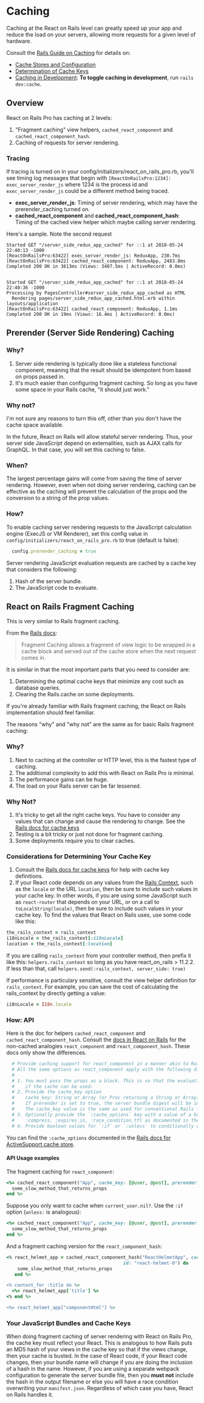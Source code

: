 # Caching

Caching at the React on Rails level can greatly speed up your app and reduce the load on your servers, allowing more requests for a given level of hardware.

Consult the [Rails Guide on Caching](http://guides.rubyonrails.org/caching_with_rails.html#cache-stores) for details on:

* [Cache Stores and Configuration](http://guides.rubyonrails.org/caching_with_rails.html#cache-stores)
* [Determination of Cache Keys](http://guides.rubyonrails.org/caching_with_rails.html#cache-keys)
* [Caching in Development](http://guides.rubyonrails.org/caching_with_rails.html#caching-in-development): **To toggle caching in development**, run `rails dev:cache`.

## Overview
React on Rails Pro has caching at 2 levels:

1. "Fragment caching" view helpers, `cached_react_component` and `cached_react_component_hash`.  
2. Caching of requests for server rendering. 

### Tracing
If tracing is turned on in your config/initializers/react_on_rails_pro.rb, you'll see timing log messages that begin with `[ReactOnRailsPro:1234]: exec_server_render_js` where 1234 is the process id and `exec_server_render_js` could be a different method being traced.

* **exec_server_render_js**: Timing of server rendering, which may have the prerender_caching turned on.
* **cached_react_component** and **cached_react_component_hash**: Timing of the cached view helper which maybe calling server rendering.

Here's a sample. Note the second request
```
Started GET "/server_side_redux_app_cached" for ::1 at 2018-05-24 22:40:13 -1000
[ReactOnRailsPro:63422] exec_server_render_js: ReduxApp, 230.7ms
[ReactOnRailsPro:63422] cached_react_component: ReduxApp, 2483.8ms
Completed 200 OK in 3613ms (Views: 3407.5ms | ActiveRecord: 0.0ms)


Started GET "/server_side_redux_app_cached" for ::1 at 2018-05-24 22:40:36 -1000
Processing by PagesController#server_side_redux_app_cached as HTML
  Rendering pages/server_side_redux_app_cached.html.erb within layouts/application
[ReactOnRailsPro:63422] cached_react_component: ReduxApp, 1.1ms
Completed 200 OK in 19ms (Views: 16.4ms | ActiveRecord: 0.0ms)
```

## Prerender (Server Side Rendering) Caching

### Why?
1. Server side rendering is typically done like a stateless functional component, meaning that the result should be idempotent from based on props passed in. 
1. It's much easier than configuring fragment caching. So long as you have some space in your Rails cache, "it should just work."

### Why not?
I'm not sure any reasons to turn this off, other than you don't have the cache space available. 

In the future, React on Rails will allow stateful server rendering. Thus, your server side JavaScript depend on externalities, such as AJAX calls for
GraphQL. In that case, you will set this caching to false.

### When?
The largest percentage gains will come from saving the time of server rendering. However, even when not doing server rendering, caching can be effective as the caching will prevent the calculation of the props and the conversion to a string of the prop values.

### How?

To enable caching server rendering requests to the JavaScript calculation engine (ExecJS or VM Renderer), set this config
value in `config/initializers/react_on_rails_pro.rb` to true (default is false):

```ruby
  config.prerender_caching = true
```

Server rendering JavaScript evaluation requests are cached by a cache key that considers the following:

1. Hash of the server bundle.
2. The JavaScript code to evaluate.

## React on Rails Fragment Caching

This is very similar to Rails fragment caching. 

From the [Rails docs](http://guides.rubyonrails.org/caching_with_rails.html#fragment-caching):

> Fragment Caching allows a fragment of view logic to be wrapped in a cache block and served out of the cache store when the next request comes in.

It is similar in that the most important parts that you need to consider are:

1. Determining the optimal cache keys that minimize any cost such as database queries.
2. Clearing the Rails.cache on some deployments.

If you're already familiar with Rails fragment caching, the React on Rails implementation should feel familiar.

The reasons "why" and "why not" are the same as for basic Rails fragment caching:

### Why?
1. Next to caching at the controller or HTTP level, this is the fastest type of caching.
2. The additional complexity to add this with React on Rails Pro is minimal.
3. The performance gains can be huge.
4. The load on your Rails server can be far lessened.

### Why Not?
1. It's tricky to get all the right cache keys. You have to consider any values that can change and cause the rendering to change. See the [Rails docs for cache keys](http://guides.rubyonrails.org/caching_with_rails.html#cache-keys)
2. Testing is a bit tricky or just not done for fragment caching.
3. Some deployments require you to clear caches.

### Considerations for Determining Your Cache Key
1. Consult the [Rails docs for cache keys](http://guides.rubyonrails.org/caching_with_rails.html#cache-keys) for help with cache key definitions.
2. If your React code depends on any values from the [Rails Context](https://github.com/shakacode/react_on_rails/blob/master/docs/basics/generator-functions-and-railscontext.md#rails-context), such as the `locale` or the URL `location`, then be sure to include such values in your cache key. In other words, if you are using some JavaScript such as `react-router` that depends on your URL, or on a call to `toLocalString(locale)`, then be sure to include such values in your cache key. To find the values that React on Rails uses, use some code like this:

```ruby
the_rails_context = rails_context
i18nLocale = the_rails_context[:i18nLocale]
location = the_rails_context[:location]
```

If you are calling `rails_context` from your controller method, then prefix it like this: `helpers.rails_context` so long as you have react_on_rails > 11.2.2. If less than that, call `helpers.send(:rails_context, server_side: true)`


If performance is particulary sensitive, consult the view helper definition for `rails_context`. For example, you can save the cost of calculating the rails_context by directly getting a value:

```ruby
i18nLocale = I18n.locale
```
 
### How: API
Here is the doc for helpers `cached_react_component` and `cached_react_component_hash`. Consult the [docs in React on Rails](https://github.com/shakacode/react_on_rails/blob/master/docs/api/view-helpers-api.md) for the non-cached analogies `react_component` and `react_component_hash`. These docs only show the differences.

```ruby
  # Provide caching support for react_component in a manner akin to Rails fragment caching.
  # All the same options as react_component apply with the following difference:
  #
  # 1. You must pass the props as a block. This is so that the evaluation of the props is not done
  #    if the cache can be used.
  # 2. Provide the cache_key option
  #    cache_key: String or Array (or Proc returning a String or Array) containing your cache keys. 
  #    If prerender is set to true, the server bundle digest will be included in the cache key. 
  #    The cache_key value is the same as used for conventional Rails fragment caching.
  # 3. Optionally provide the `:cache_options` key with a value of a hash including as 
  #    :compress, :expires_in, :race_condition_ttl as documented in the Rails Guides
  # 4. Provide boolean values for `:if` or `:unless` to conditionally use caching.
```

You can find the `:cache_options` documented in the [Rails docs for ActiveSupport cache store](https://guides.rubyonrails.org/caching_with_rails.html#activesupport-cache-store).

#### API Usage examples

The fragment caching for `react_component`:
```ruby
<%= cached_react_component("App", cache_key: [@user, @post], prerender: true) do
  some_slow_method_that_returns_props
end %>
```

Suppose you only want to cache when `current_user.nil?`. Use the `:if` option (`unless:` is analogous):
```ruby
<%= cached_react_component("App", cache_key: [@user, @post], prerender: true, if: current_user.nil?) do
  some_slow_method_that_returns_props
end %>
```

And a fragment caching version for the `react_component_hash`:

```ruby
<% react_helmet_app = cached_react_component_hash("ReactHelmetApp", cache_key: [@user, @post],
                                           id: "react-helmet-0") do
    some_slow_method_that_returns_props
   end %>

<% content_for :title do %>
  <%= react_helmet_app['title'] %>
<% end %>

<%= react_helmet_app["componentHtml"] %>

````

### Your JavaScript Bundles and Cache Keys 

When doing fragment caching of server rendering with React on Rails Pro, the cache key must reflect
your React. This is analogous to how Rails puts an MD5 hash of your views in
the cache key so that if the views change, then your cache is busted. In the case
of React code, if your React code changes, then your bundle name will
change if you are doing the inclusion of a hash in the name. However, if you are
using a separate webpack configuration to generate the server bundle file,
then you **must not** include the hash in the output filename or else you will
have a race condition overwriting your `manifest.json`. Regardless of which
case you have, React on Rails handles it.

